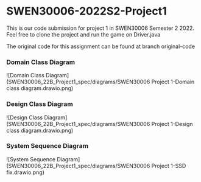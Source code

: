 # SWEN30006-2022S2-Project1
This is our code submission for project 1 in SWEN30006 Semester 2 2022. Feel free to clone the project and run the game on Driver.java

The original code for this assignment can be found at branch original-code
### Domain Class Diagram
![Domain Class Diagram](SWEN30006_22B_Project1_spec/diagrams/SWEN30006 Project 1-Domain class diagram.drawio.png)
### Design Class Diagram
![Design Class Diagram](SWEN30006_22B_Project1_spec/diagrams/SWEN30006 Project 1-Design class diagram.drawio.png)
### System Sequence Diagram
![System Sequence Diagram](SWEN30006_22B_Project1_spec/diagrams/SWEN30006 Project 1-SSD fix.drawio.png)